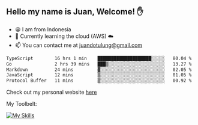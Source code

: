 ## Hello my name is Juan, Welcome! ✋

- 😀 I am from Indonesia
- 📖 Currently learning the cloud (AWS) ☁️
- 📫 You can contact me at juandotulung@gmail.com

<!--START_SECTION:waka-->

```txt
TypeScript        16 hrs 1 min    ████████████████████░░░░░   80.04 %
Go                2 hrs 39 mins   ███▒░░░░░░░░░░░░░░░░░░░░░   13.27 %
Markdown          24 mins         ▓░░░░░░░░░░░░░░░░░░░░░░░░   02.05 %
JavaScript        12 mins         ▒░░░░░░░░░░░░░░░░░░░░░░░░   01.05 %
Protocol Buffer   11 mins         ▒░░░░░░░░░░░░░░░░░░░░░░░░   00.92 %
```

<!--END_SECTION:waka-->

Check out my personal website [here](https://juanchristian.com)

My Toolbelt:

[![My Skills](https://skillicons.dev/icons?i=go,js,ts,nodejs,express,react,nextjs,vue,tailwind,vite,html,css,python,php,aws,bash,linux,postgres,mysql,redis,kafka,docker,vercel,netlify,vscode,figma)](https://skillicons.dev)

